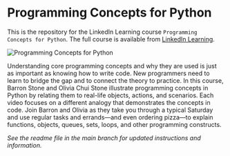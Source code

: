 # Programming Concepts for Python
This is the repository for the LinkedIn Learning course `Programming Concepts for Python`. The full course is available from [LinkedIn Learning][lil-course-url]. 

![Programming Concepts for Python][lil-thumbnail-url]

Understanding core programming concepts and why they are used is just as important as knowing how to write code. New programmers need to learn to bridge the gap and to connect the theory to practice. In this course, Barron Stone and Olivia Chui Stone illustrate programming concepts in Python by relating them to real-life objects, actions, and scenarios. Each video focuses on a different analogy that demonstrates the concepts in code. Join Barron and Olivia as they take you through a typical Saturday and use regular tasks and errands—and even ordering pizza—to explain functions, objects, queues, sets, loops, and other programming constructs.

_See the readme file in the main branch for updated instructions and information._



[0]: # (Replace these placeholder URLs with actual course URLs)

[lil-course-url]: https://www.linkedin.com/learning/programming-concepts-for-python
[lil-thumbnail-url]: https://media.licdn.com/dms/image/D560DAQF5tQ0NTwTQ3g/learning-public-crop_675_1200/0/1698098378404?e=2147483647&v=beta&t=uBz5UeWQpQBO_64o5nbTUvXkvFYwdQRGPfT_OP34NV4

